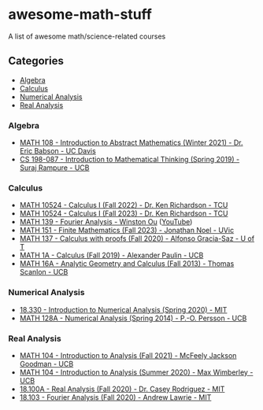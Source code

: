 # awesome-math-stuff
A list of awesome math/science-related courses

## Categories
 - [Algebra](#algebra)
 - [Calculus](#calculus)
 - [Numerical Analysis](#numerical-analysis)
 - [Real Analysis](#real-analysis)

### Algebra

 - [MATH 108 - Introduction to Abstract Mathematics (Winter 2021) - Dr. Eric Babson - UC Davis](https://www.math.ucdavis.edu/~babson/MAT108/index_108-W21.html)
 - [CS 198-087 - Introduction to Mathematical Thinking (Spring 2019) - Suraj Rampure - UCB](https://imt-decal.org/)

### Calculus

 - [MATH 10524 - Calculus I (Fall 2022) - Dr. Ken Richardson - TCU](https://faculty.tcu.edu/richardson/2022F_calc1/)
 - [MATH 10524 - Calculus I (Fall 2023) - Dr. Ken Richardson - TCU](https://faculty.tcu.edu/richardson/2023F_calc1/)
 - [MATH 139 - Fourier Analysis - Winston Ou](https://drive.google.com/file/d/1f1pp1QkF0BqqLELBrKyk69X0ofd3SjdR/view) ([YouTube](https://www.youtube.com/playlist?list=PLun8-Z_lTkC5KUsw0dO2SBkdwdEVKqcP5))
 - [MATH 151 - Finite Mathematics (Fall 2023) - Jonathan Noel - UVic](https://www.youtube.com/playlist?list=PLtxJg53s2o0Mk87lsAQyx9ObyJN6O6jfH)
 - [MATH 137 - Calculus with proofs (Fall 2020) - Alfonso Gracia-Saz - U of T](https://www.math.utoronto.ca/alfonso/137/137.html?videos)
 - [MATH 1A - Calculus (Fall 2019) - Alexander Paulin - UCB](https://math.berkeley.edu/~apaulin/1A_001%20(Fall%202019).html)
 - [MATH 16A - Analytic Geometry and Calculus (Fall 2013) - Thomas Scanlon - UCB](https://archive.org/details/ucberkeley-webcast-PL-XXv-cvA_iCCCqDD9uTufr5I3Xtr3szk?sort=title)

### Numerical Analysis

 - [18.330 - Introduction to Numerical Analysis (Spring 2020) - MIT](https://github.com/PKUFlyingPig/MIT18.330/tree/spring20)
 - [MATH 128A - Numerical Analysis (Spring 2014) - P.-O. Persson - UCB](http://persson.berkeley.edu/mathW128A/lecture_videos.html)

### Real Analysis

 - [MATH 104 - Introduction to Analysis (Fall 2021) - McFeely Jackson Goodman - UCB](https://math.berkeley.edu/~mjgoodman/teaching/104F21/)
 - [MATH 104 - Introduction to Analysis (Summer 2020) - Max Wimberley - UCB](https://www.youtube.com/@RealAnalysisSummer-MaxWimberle/playlists)
 - [18.100A - Real Analysis (Fall 2020) - Dr. Casey Rodriguez - MIT](https://www.youtube.com/playlist?list=PLUl4u3cNGP61O7HkcF7UImpM0cR_L2gSw)
 - [18.103 - Fourier Analysis (Fall 2020) - Andrew Lawrie - MIT](https://www.youtube.com/playlist?list=PLIygTcviGPKBMyjct4h5QLNBWxIeglSMA)

